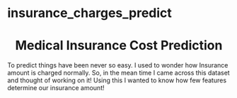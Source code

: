 # insurance_charges_predict

<h1 align="center">Medical Insurance Cost Prediction</h1>




To predict things have been never so easy. I used to wonder how Insurance amount is charged normally. So, in the mean time I came across this dataset and thought of working on it! Using this I wanted to know how few features determine our insurance amount! 
 





